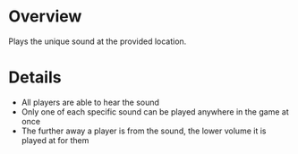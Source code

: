 # Overview

Plays the unique sound at the provided location.

# Details

- All players are able to hear the sound
- Only one of each specific sound can be played anywhere in the game at once
- The further away a player is from the sound, the lower volume it is played at for them
